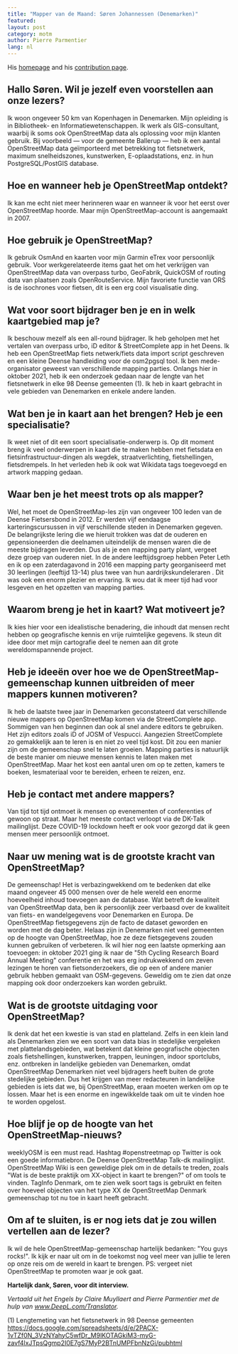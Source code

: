 ```yaml
---
title: "Mapper van de Maand: Søren Johannessen (Denemarken)"
featured: 
layout: post
category: motm
author: Pierre Parmentier
lang: nl
---
```


His [homepage](https://www.openstreetmap.org/user/AE35) and his [contribution page](http://hdyc.neis-one.org/?AE35).

## Hallo Søren. Wil je jezelf even voorstellen aan onze lezers?

Ik woon ongeveer 50 km van Kopenhagen in Denemarken. Mijn opleiding is in Bibliotheek- en Informatiewetenschappen. Ik werk als GIS-consultant, waarbij ik soms ook OpenStreetMap data als oplossing voor mijn klanten gebruik. Bij voorbeeld ― voor de gemeente Ballerup ― heb ik een aantal OpenStreetMap data geïmporteerd met betrekking tot fietsnetwerk, maximum snelheidszones, kunstwerken, E-oplaadstations, enz. in hun PostgreSQL/PostGIS database.

## Hoe en wanneer heb je OpenStreetMap ontdekt?

Ik kan me echt niet meer herinneren waar en wanneer ik voor het eerst over OpenStreetMap hoorde. Maar mijn OpenStreetMap-account is aangemaakt in 2007.

## Hoe gebruik je OpenStreetMap?

Ik gebruik OsmAnd en kaarten voor mijn Garmin eTrex voor persoonlijk gebruik. Voor werkgerelateerde items gaat het om het verkrijgen van OpenStreetMap data van overpass&nbsp;turbo, GeoFabrik, QuickOSM of routing data van plaatsen zoals OpenRouteService. Mijn favoriete functie van ORS is de isochrones voor fietsen, dit is een erg cool visualisatie ding.

## Wat voor soort bijdrager ben je en in welk kaartgebied map je?

Ik beschouw mezelf als een all-round bijdrager. Ik heb geholpen met het vertalen van overpass&nbsp;urbo, iD editor & StreetComplete app in het Deens. Ik heb een OpenStreetMap fiets netwerk/fiets data import script geschreven en een kleine Deense handleiding voor de osm2pgsql tool. Ik ben mede-organisator geweest van verschillende mapping parties. Onlangs hier in oktober 2021, heb ik een onderzoek gedaan naar de lengte van het fietsnetwerk in elke 98 Deense gemeenten (1). Ik heb in kaart gebracht in vele gebieden van Denemarken en enkele andere landen.

## Wat ben je in kaart aan het brengen? Heb je een specialisatie?

Ik weet niet of dit een soort specialisatie-onderwerp is. Op dit moment breng ik veel onderwerpen in kaart die te maken hebben met fietsdata en fietsinfrastructuur-dingen als wegdek, straatverlichting, fietshellingen, fietsdrempels. In het verleden heb ik ook wat Wikidata tags toegevoegd en artwork mapping gedaan.

## Waar ben je het meest trots op als mapper?

Wel, het moet de OpenStreetMap-les zijn van ongeveer 100 leden van de Deense Fietsersbond in 2012. Er werden vijf eendaagse karteringscursussen in vijf verschillende steden in Denemarken gegeven. De belangrijkste lering die we hieruit trokken was dat de ouderen en gepensioneerden die deelnamen  uiteindelijk de mensen waren die de meeste bijdragen leverden. Dus als je een mapping party plant, vergeet deze groep van ouderen niet. In de andere leeftijdsgroep hebben Peter Leth en ik op een zaterdagavond in 2016 een mapping party georganiseerd met 30 leerlingen (leeftijd 13-14) plus twee van hun aardrijkskundeleraren . Dit was ook een enorm plezier en ervaring. Ik wou dat ik meer tijd had voor lesgeven en het opzetten van mapping parties.

## Waarom breng je het in kaart? Wat motiveert je?

Ik kies hier voor een idealistische benadering, die inhoudt dat mensen recht hebben op geografische kennis en vrije ruimtelijke gegevens. Ik steun dit idee door met mijn cartografie deel te nemen aan dit grote wereldomspannende project.

## Heb je ideeën over hoe we de OpenStreetMap-gemeenschap kunnen uitbreiden of meer mappers kunnen motiveren?

Ik heb de laatste twee jaar in Denemarken geconstateerd dat verschillende nieuwe mappers op OpenStreetMap komen via de StreetComplete app. Sommigen van hen beginnen dan ook al snel andere editors te gebruiken. Het zijn editors zoals iD of JOSM of Vespucci. Aangezien StreetComplete zo gemakkelijk aan te leren is en niet zo veel tijd kost. Dit zou een manier zijn om de gemeenschap snel te laten groeien. Mapping parties is natuurlijk de beste manier om nieuwe mensen kennis te laten maken met OpenStreetMap. Maar het kost een aantal uren om op te zetten, kamers te boeken, lesmateriaal voor te bereiden, erheen te reizen, enz.

## Heb je contact met andere mappers?

Van tijd tot tijd ontmoet ik mensen op evenementen of conferenties of gewoon op straat. Maar het meeste contact verloopt via de DK-Talk mailinglijst. Deze COVID-19 lockdown heeft er ook voor gezorgd dat ik geen mensen meer persoonlijk ontmoet.

## Naar uw mening wat is de grootste kracht van OpenStreetMap?

De gemeenschap! Het is verbazingwekkend om te bedenken dat elke maand ongeveer 45&nbsp;000 mensen over de hele wereld een enorme hoeveelheid inhoud toevoegen aan de database. Wat betreft de kwaliteit van OpenStreetMap data, ben ik persoonlijk zeer verbaasd over de kwaliteit van fiets- en wandelgegevens voor Denemarken en Europa. De OpenStreetMap fietsgegevens zijn de facto de dataset geworden en worden met de dag beter. Helaas zijn in Denemarken niet veel gemeenten op de hoogte van OpenStreetMap, hoe ze deze fietsgegevens zouden kunnen gebruiken of verbeteren. Ik wil hier nog een laatste opmerking aan toevoegen: in oktober 2021 ging ik naar de "5th Cycling Research Board Annual Meeting" conferentie en het was erg indrukwekkend om zeven lezingen te horen van fietsonderzoekers, die op een of andere manier gebruik hebben gemaakt van OSM-gegevens. Geweldig om te zien dat onze mapping ook door onderzoekers kan worden gebruikt.
  
## Wat is de grootste uitdaging voor OpenStreetMap?

Ik denk dat het een kwestie is van stad en platteland. Zelfs in een klein land als Denemarken zien we een soort van data bias in stedelijke vergeleken met plattelandsgebieden, wat betekent dat kleine geografische objecten zoals fietshellingen, kunstwerken, trappen, leuningen, indoor sportclubs, enz. ontbreken in landelijke gebieden van Denemarken, omdat OpenStreetMap Denemarken niet veel bijdragers heeft buiten de grote stedelijke gebieden. Dus het krijgen van meer redacteuren in landelijke gebieden is iets dat we, bij OpenStreetMap, eraan moeten werken om op te lossen. Maar het is een enorme en ingewikkelde taak om uit te vinden hoe te worden opgelost.

## Hoe blijf je op de hoogte van het OpenStreetMap-nieuws?

weeklyOSM is een must read. Hashtag #openstreetmap op Twitter is ook een goede informatiebron. De Deense OpenStreetMap Talk-dk mailinglijst. OpenStreetMap Wiki is een geweldige plek om in de details te treden, zoals "Wat is de beste praktijk om XX-object in kaart te brengen?" of om tools te vinden. TagInfo Denmark, om te zien welk soort tags is gebruikt en feiten over hoeveel objecten van het type XX de OpenStreetMap Denmark gemeenschap tot nu toe in kaart heeft gebracht.

## Om af te sluiten, is er nog iets dat je zou willen vertellen aan de lezer?

Ik wil de hele OpenStreetMap-gemeenschap hartelijk bedanken: "You guys rocks!". Ik kijk er naar uit om in de toekomst nog veel meer van jullie te leren op onze reis om de wereld in kaart te brengen. PS: vergeet niet OpenStreetMap te promoten waar je ook gaat.

**Hartelijk dank, Søren, voor dit interview.**

*Vertaald uit het Engels by Claire Muyllaert and Pierre Parmentier met de hulp van www.DeepL.com/Translator.*

(1) Lengtemeting van het fietsnetwerk in 98 Deense gemeenten
<https://docs.google.com/spreadsheets/d/e/2PACX-1vTZf0N_3VzNYahyC5wfDr_M9lKOTAGkiM3-myG-zavf4lxJTpsQgmp2I0E7gS7MyP2BTnUMPFbnNzGi/pubhtml>
